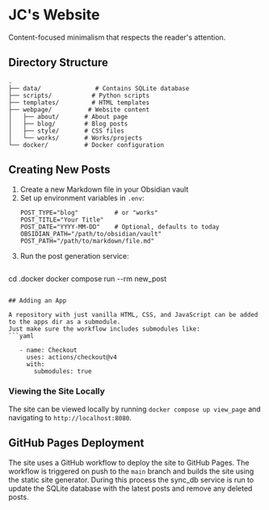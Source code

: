 # JC's Website

Content-focused minimalism that respects the reader's attention.




## Directory Structure

```
.
├── data/               # Contains SQLite database
├── scripts/           # Python scripts
├── templates/         # HTML templates
├── webpage/          # Website content
│   ├── about/       # About page
│   ├── blog/        # Blog posts
│   ├── style/       # CSS files
│   └── works/       # Works/projects
└── docker/          # Docker configuration
```

## Creating New Posts

1. Create a new Markdown file in your Obsidian vault
2. Set up environment variables in `.env`:
   ```
   POST_TYPE="blog"          # or "works"
   POST_TITLE="Your Title"
   POST_DATE="YYYY-MM-DD"    # Optional, defaults to today
   OBSIDIAN_PATH="/path/to/obsidian/vault"
   POST_PATH="/path/to/markdown/file.md"
   ```
3. Run the post generation service:
   ```bash
cd .docker
docker compose run --rm new_post
   ```

## Adding an App 

A repository with just vanilla HTML, CSS, and JavaScript can be added to the apps dir as a submodule. 
Just make sure the workflow includes submodules like:
```yaml

      - name: Checkout
        uses: actions/checkout@v4
        with:
          submodules: true
```

### Viewing the Site Locally

The site can be viewed locally by running `docker compose up view_page` and navigating to `http://localhost:8080`.

## GitHub Pages Deployment

The site uses a GitHub workflow to deploy the site to GitHub Pages. The workflow is triggered on push to the `main` branch and builds the site using the static site generator.
During this process the sync_db service is run to update the SQLite database with the latest posts and remove any deleted posts.
